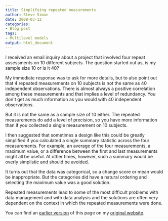 ```yaml
---
title: Simplifying repeated measurements
author: Steve Simon
date: 2008-03-12
categories:
- Blog post
tags:
- Multilevel models
output: html_document
---
```

I received an email inquiry about a project that involved four repeat
assessments on 10 different subjects. The question started out as, is
my sample size 10 or is it 40?

My immediate response was to ask for more details, but to also point
out that 4 repeated measurements on 10 subjects is not the same as 40
independent observations. There is almost always a positive
correlation among these measurements and that implies a level of
redundancy. You don't get as much information as you would with 40
independent observations.

But it is not the same as a sample size of 10 either. The repeated
measurements do add a level of precision, so you have more information
than if you collected a single measurement on 10 subjects.

I then suggested that sometimes a design like this could be greatly
simplified if you calculated a single summary statistic across the
four measurements. For example, an average of the four measurements, a
maximum value, or a difference between the first and last measurements
might all be useful. At other times, however, such a summary would be
overly simplistic and should be avoided.

It turns out that the data was categorical, so a change score or mean
would be inappropriate. But the categories did have a natural ordering
and selecting the maximum value was a good solution.

Repeated measurements lead to some of the most difficult problems with
data management and with data analysis and the solutions are often
very dependent on the context in which the repeated measurements were
done.

You can find an [earlier version][sim1] of this page on my [original website][sim2].

[sim1]: http://www.pmean.com/08/RepeatedMeasurements.html
[sim2]: http://www.pmean.com/original_site.html
